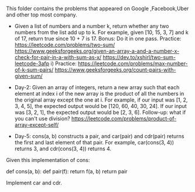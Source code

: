 This folder contains the problems that appeared on  Google ,Facebook,Uber and other top most company.

- Given a list of numbers and a number k, return whether any two numbers from the list add up to k.
For example, given [10, 15, 3, 7] and k of 17, return true since 10 + 7 is 17.
Bonus: Do it in one pass.
Practice: https://leetcode.com/problems/two-sum/
https://www.geeksforgeeks.org/given-an-array-a-and-a-number-x-check-for-pair-in-a-with-sum-as-x/
https://dev.to/xshirl/two-sum-leetcode-3afp
i)
 Practice: https://leetcode.com/problems/max-number-of-k-sum-pairs/
https://www.geeksforgeeks.org/count-pairs-with-given-sum/
 
 
- Day-2: Given an array of integers, return a new array such that each element at index i of the new array is the product of all the numbers in the original array except the one at i.
For example,
 if our input was [1, 2, 3, 4, 5], the expected output would be [120, 60, 40, 30, 24].
 If our input was [3, 2, 1], the expected output would be [2, 3, 6].
Follow-up: what if you can't use division?
https://leetcode.com/problems/product-of-array-except-self/

- Day-5: cons(a, b) constructs a pair, and car(pair) and cdr(pair) returns the first and last element of that pair. For example, car(cons(3, 4)) returns 3, and cdr(cons(3, 4)) returns 4.

Given this implementation of cons:

def cons(a, b):
    def pair(f):
        return f(a, b)
    return pair



Implement car and cdr.